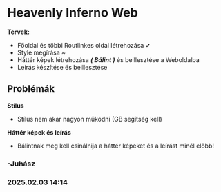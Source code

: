 # Heavenly Inferno Web

**Tervek:**
- Főoldal és többi Routlinkes oldal létrehozása ✔
- Style megírása ~
- Háttér képek létrehozása ***( Bálint )*** és beillesztése a Weboldalba
- Leírás készítése és beillesztése

## Problémák

**Stílus**
 - Stílus nem akar nagyon működni (GB segítség kell)

**Háttér képek és leírás**
 - Bálintnak meg kell csinálnija a háttér képeket és a leírást minél előbb!




### -Juhász
### 2025.02.03 14:14
